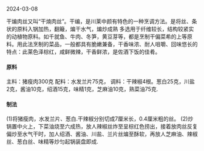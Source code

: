 2024-03-08

干煸肉丝又叫“干煵肉丝”。干编，是川莱中颜有特色的一种烹调方法。是将丝、条状的原料入锅加热，翻簸，煸干水气，煸炒成熟
多选用于纤维较长，结构较紧实的动植物原料。如千就鱼、牛肉、冬笋，黄豆芽等，都是烹制干偏菜希的上等原料。用此法烹制的菜品，一般都具有脆嫩兼备，干香味浓、耐人咀嚼、回味悠长的特点：此莱色泽棕红，咸鲜微辣，干香鲜浓，是佐酒下饭的佳肴。
#### **原料**
主料：猪瘦肉300克
配料：水发兰片75克，
调料：干辣椒4根。葱白25克，川盐2克，酱油10克，绍酒15克，味精1克，芝麻油10克，熟菜油75克.
#### **制法**
(1)将猪瘦肉，水发兰片、葱白.干辣椒分别切成7厘米长，0.4厘米粗的丝。
(2)炒锅置中火上，下菜油烧至六成热，放人辣椒丝炸至呈棕红色捞出，接着放肉丝反复偏炒至水气干时，加人绍酒、酱油、川盐、兰片丝煸至酥软，再放人芝麻油、辣椒丝、葱白丝、味精等炒匀起锅装盘即成.
